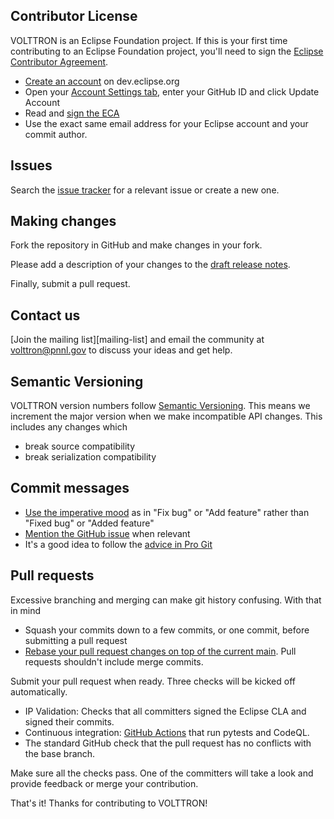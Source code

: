 Contributor License
-------------------

VOLTTRON is an Eclipse Foundation project.  If this is your first time contributing to an Eclipse Foundation project, you'll need to sign the [Eclipse Contributor Agreement][ECA].

- [Create an account](https://dev.eclipse.org/site_login/createaccount.php) on dev.eclipse.org
- Open your [Account Settings tab](https://dev.eclipse.org/site_login/myaccount.php#open_tab_accountsettings), enter your GitHub ID and click Update Account
- Read and [sign the ECA](https://dev.eclipse.org/site_login/myaccount.php#open_tab_cla)
- Use the exact same email address for your Eclipse account and your commit author.

Issues
------

Search the [issue tracker](https://github.com/volttron/volttron-core/issues) for a relevant issue or create a new one.

Making changes
--------------

Fork the repository in GitHub and make changes in your fork.

Please add a description of your changes to the [draft release notes](RELEASE_NOTE_DRAFT.md).

Finally, submit a pull request.

Contact us
----------

[Join the mailing list][mailing-list] and email the community at volttron@pnnl.gov to discuss your ideas and get help.

Semantic Versioning
-------------------

VOLTTRON version numbers follow [Semantic Versioning][semver]. This means we increment the major version when we make incompatible API changes. This includes any changes which

- break source compatibility
- break serialization compatibility

Commit messages
---------------

- [Use the imperative mood][imperative-mood] as in "Fix bug" or "Add feature" rather than "Fixed bug" or "Added feature"
- [Mention the GitHub issue][github-issue] when relevant
- It's a good idea to follow the [advice in Pro Git](https://git-scm.com/book/ch5-2.html)

Pull requests
-------------

Excessive branching and merging can make git history confusing. With that in mind

- Squash your commits down to a few commits, or one commit, before submitting a pull request
- [Rebase your pull request changes on top of the current main][rebase]. Pull requests shouldn't include merge commits.

Submit your pull request when ready. Three checks will be kicked off automatically.

- IP Validation: Checks that all committers signed the Eclipse CLA and signed their commits.
- Continuous integration: [GitHub Actions][github] that run pytests and CodeQL.
- The standard GitHub check that the pull request has no conflicts with the base branch.

Make sure all the checks pass. One of the committers will take a look and provide feedback or merge your contribution.

That's it! Thanks for contributing to VOLTTRON!

[ECA]:             https://www.eclipse.org/legal/ECA.php
[semver]:          http://semver.org/
[rebase]:          https://github.com/edx/edx-platform/wiki/How-to-Rebase-a-Pull-Request
[github]:          https://github.com/volttron-core/volttron/actions/actions
[imperative-mood]: https://github.com/git/git/blob/master/Documentation/SubmittingPatches
[github-issue]:    https://help.github.com/articles/closing-issues-via-commit-messages/
